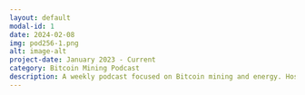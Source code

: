 ```yaml
---
layout: default
modal-id: 1
date: 2024-02-08
img: pod256-1.png
alt: image-alt
project-date: January 2023 - Current
category: Bitcoin Mining Podcast
description: A weekly podcast focused on Bitcoin mining and energy. Hosted by <a href="https://twitter.com/bitkite">Rod</a> and <a href="https://twitter.com/econoalchemist">econoalchemist</a>. You can find all the Pod256 episodes ,a href="https://podcastindex.org/podcast/5876654">here</a>.
---
```

